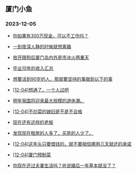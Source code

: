 ## 厦门小鱼 
### 2023-12-05

+ [你如果有300万现金，可以不工作吗？](http://bbs.xmfish.com/read-htm-tid-18115488.html)

+ [一到夜深人静的时候就想离婚](http://bbs.xmfish.com/read-htm-tid-18115395.html)

+ [放开限购后厦门岛内外房市冰火两重天](http://bbs.xmfish.com/read-htm-tid-18115403.html)

+ [毕业10年的收入汇总](http://bbs.xmfish.com/read-htm-tid-18115581.html)

+ [想要活到90岁的人，那就要坚持的事做到以下的事](http://bbs.xmfish.com/read-htm-tid-18115405.html)

+ [[12-04]想通了，一个人过吧](http://bbs.xmfish.com/read-htm-tid-18115580.html)

+ [明年我国将迎来最大规模的退休潮。](http://bbs.xmfish.com/read-htm-tid-18115626.html)

+ [[12-04]不炒菜的媳妇是不是不合格](http://bbs.xmfish.com/read-htm-tid-18115579.html)

+ [现在还有这样的老板](http://bbs.xmfish.com/read-htm-tid-18115398.html)

+ [发现现在租房的人多了，买房的人少了。](http://bbs.xmfish.com/read-htm-tid-18115547.html)

+ [[12-04]这年头只要借钱的，就不要相信挪用几天就还的承诺](http://bbs.xmfish.com/read-htm-tid-18115574.html)

+ [[12-04]厦门预制菜](http://bbs.xmfish.com/read-htm-tid-18115478.html)

+ [你现在还过夫妻生活吗？听说婚后一年基本就没了？](http://bbs.xmfish.com/read-htm-tid-18115420.html)

